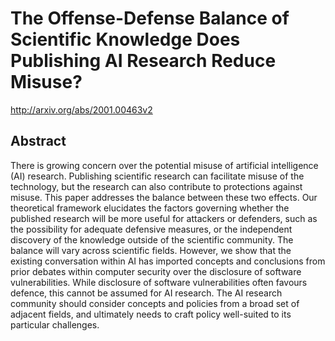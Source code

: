 # The Offense-Defense Balance of Scientific Knowledge Does Publishing AI Research Reduce Misuse?
http://arxiv.org/abs/2001.00463v2
## Abstract
There is growing concern over the potential misuse of artificial intelligence (AI) research. Publishing scientific research can facilitate misuse of the technology, but the research can also contribute to protections against misuse. This paper addresses the balance between these two effects. Our theoretical framework elucidates the factors governing whether the published research will be more useful for attackers or defenders, such as the possibility for adequate defensive measures, or the independent discovery of the knowledge outside of the scientific community. The balance will vary across scientific fields. However, we show that the existing conversation within AI has imported concepts and conclusions from prior debates within computer security over the disclosure of software vulnerabilities. While disclosure of software vulnerabilities often favours defence, this cannot be assumed for AI research. The AI research community should consider concepts and policies from a broad set of adjacent fields, and ultimately needs to craft policy well-suited to its particular challenges.
